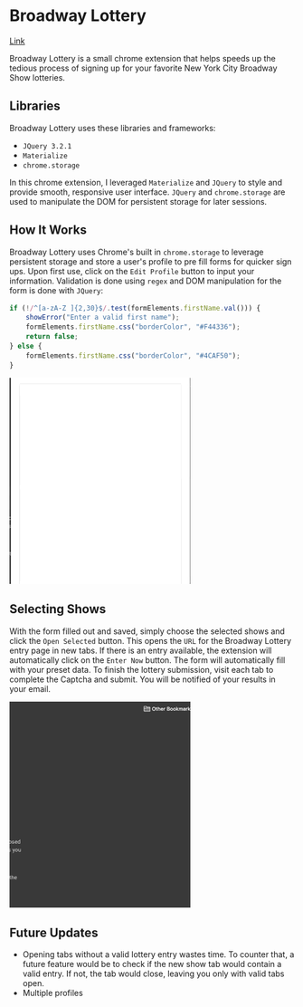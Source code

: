 # Broadway Lottery

[Link](https://chrome.google.com/webstore/detail/broadway-lottery/nilchoahomhfoiponkeakmholplfagoo)

Broadway Lottery is a small chrome extension that helps speeds up the tedious process of signing up for your favorite New York City Broadway Show lotteries.  

## Libraries

Broadway Lottery uses these libraries and frameworks:
* `JQuery 3.2.1`
* `Materialize`
* `chrome.storage`

In this chrome extension, I leveraged `Materialize` and `JQuery` to style and provide smooth, responsive user interface.  `JQuery` and  `chrome.storage` are used to manipulate the DOM for persistent storage for later sessions.

## How It Works

Broadway Lottery uses Chrome's built in `chrome.storage` to leverage persistent storage and store a user's profile to pre fill forms for quicker sign ups.  Upon first use, click on the `Edit Profile` button to input your information.  Validation is done using `regex` and DOM manipulation for the form is done with `JQuery`:

```javascript
if (!/^[a-zA-Z ]{2,30}$/.test(formElements.firstName.val())) {
    showError("Enter a valid first name");
    formElements.firstName.css("borderColor", "#F44336");
    return false;
} else {
    formElements.firstName.css("borderColor", "#4CAF50");
}
```
![](assets/profile-gif.gif)

## Selecting Shows

With the form filled out and saved, simply choose the selected shows and click the `Open Selected` button.  This opens the `URL` for the Broadway Lottery entry page in new tabs.  If there is an entry available, the extension will automatically click on the `Enter Now` button.  The form will automatically fill with your preset data.  To finish the lottery submission, visit each tab to complete the Captcha and submit.  You will be notified of your results in your email.

![](assets/select-shows-gif.gif)

## Future Updates

* Opening tabs without a valid lottery entry wastes time.  To counter that, a future feature would be to check if the new show tab would contain a valid entry.  If not, the tab would close, leaving you only with valid tabs open.
* Multiple profiles
